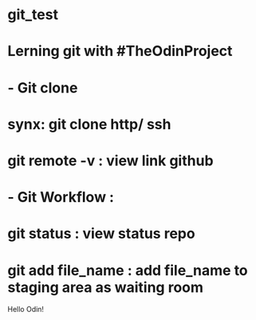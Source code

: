 # git_test
# Lerning git with #TheOdinProject

# - Git clone
# synx: git clone http/ ssh 

# git remote -v : view link github



# - Git Workflow : 
# git status : view status repo 
# git add file_name : add file_name to staging area as waiting room

Hello Odin!